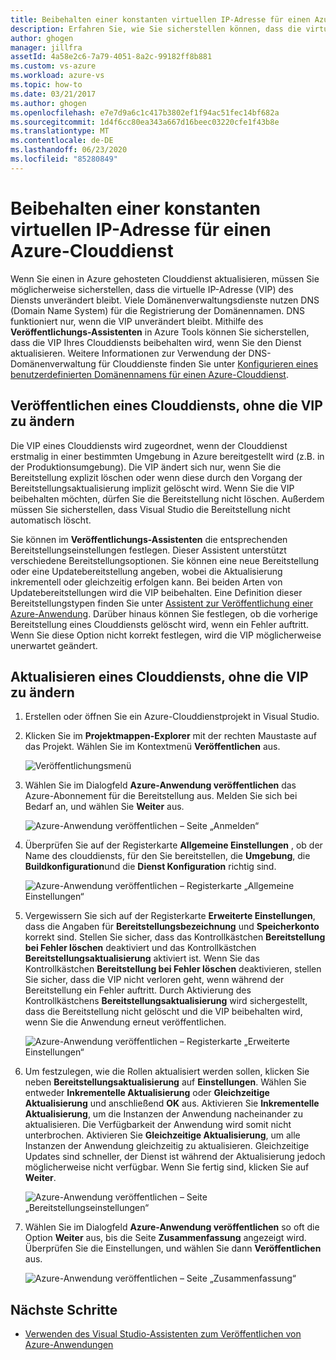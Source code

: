 ```yaml
---
title: Beibehalten einer konstanten virtuellen IP-Adresse für einen Azure-Clouddienst
description: Erfahren Sie, wie Sie sicherstellen können, dass die virtuelle IP-Adresse (VIP) Ihres Azure-Clouddiensts beibehalten wird.
author: ghogen
manager: jillfra
assetId: 4a58e2c6-7a79-4051-8a2c-99182ff8b881
ms.custom: vs-azure
ms.workload: azure-vs
ms.topic: how-to
ms.date: 03/21/2017
ms.author: ghogen
ms.openlocfilehash: e7e7d9a6c1c417b3802ef1f94ac51fec14bf682a
ms.sourcegitcommit: 1d4f6cc80ea343a667d16beec03220cfe1f43b8e
ms.translationtype: MT
ms.contentlocale: de-DE
ms.lasthandoff: 06/23/2020
ms.locfileid: "85280849"
---
```

# <a name="retain-a-constant-virtual-ip-address-for-an-azure-cloud-service"></a>Beibehalten einer konstanten virtuellen IP-Adresse für einen Azure-Clouddienst
Wenn Sie einen in Azure gehosteten Clouddienst aktualisieren, müssen Sie möglicherweise sicherstellen, dass die virtuelle IP-Adresse (VIP) des Diensts unverändert bleibt. Viele Domänenverwaltungsdienste nutzen DNS (Domain Name System) für die Registrierung der Domänennamen. DNS funktioniert nur, wenn die VIP unverändert bleibt. Mithilfe des **Veröffentlichungs-Assistenten** in Azure Tools können Sie sicherstellen, dass die VIP Ihres Clouddiensts beibehalten wird, wenn Sie den Dienst aktualisieren. Weitere Informationen zur Verwendung der DNS-Domänenverwaltung für Clouddienste finden Sie unter [Konfigurieren eines benutzerdefinierten Domänennamens für einen Azure-Clouddienst](/azure/cloud-services/cloud-services-custom-domain-name-portal).

## <a name="publish-a-cloud-service-without-changing-its-vip"></a>Veröffentlichen eines Clouddiensts, ohne die VIP zu ändern
Die VIP eines Clouddiensts wird zugeordnet, wenn der Clouddienst erstmalig in einer bestimmten Umgebung in Azure bereitgestellt wird (z.B. in der Produktionsumgebung). Die VIP ändert sich nur, wenn Sie die Bereitstellung explizit löschen oder wenn diese durch den Vorgang der Bereitstellungsaktualisierung implizit gelöscht wird. Wenn Sie die VIP beibehalten möchten, dürfen Sie die Bereitstellung nicht löschen. Außerdem müssen Sie sicherstellen, dass Visual Studio die Bereitstellung nicht automatisch löscht.

Sie können im **Veröffentlichungs-Assistenten** die entsprechenden Bereitstellungseinstellungen festlegen. Dieser Assistent unterstützt verschiedene Bereitstellungsoptionen. Sie können eine neue Bereitstellung oder eine Updatebereitstellung angeben, wobei die Aktualisierung inkrementell oder gleichzeitig erfolgen kann. Bei beiden Arten von Updatebereitstellungen wird die VIP beibehalten. Eine Definition dieser Bereitstellungstypen finden Sie unter [Assistent zur Veröffentlichung einer Azure-Anwendung](vs-azure-tools-publish-azure-application-wizard.md). Darüber hinaus können Sie festlegen, ob die vorherige Bereitstellung eines Clouddiensts gelöscht wird, wenn ein Fehler auftritt. Wenn Sie diese Option nicht korrekt festlegen, wird die VIP möglicherweise unerwartet geändert.

## <a name="update-a-cloud-service-without-changing-its-vip"></a>Aktualisieren eines Clouddiensts, ohne die VIP zu ändern
1. Erstellen oder öffnen Sie ein Azure-Clouddienstprojekt in Visual Studio.

2. Klicken Sie im **Projektmappen-Explorer** mit der rechten Maustaste auf das Projekt. Wählen Sie im Kontextmenü **Veröffentlichen** aus.

    ![Veröffentlichungsmenü](./media/vs-azure-tools-cloud-service-retain-a-constant-virtual-ip-address/solution-explorer-publish-menu.png)

3. Wählen Sie im Dialogfeld **Azure-Anwendung veröffentlichen** das Azure-Abonnement für die Bereitstellung aus. Melden Sie sich bei Bedarf an, und wählen Sie **Weiter** aus.

    ![Azure-Anwendung veröffentlichen – Seite „Anmelden“](./media/vs-azure-tools-cloud-service-retain-a-constant-virtual-ip-address/azure-publish-signin.png)

4. Überprüfen Sie auf der Registerkarte **Allgemeine Einstellungen** , ob der Name des clouddiensts, für den Sie bereitstellen, die **Umgebung**, die **Buildkonfiguration**und die **Dienst Konfiguration** richtig sind.

    ![Azure-Anwendung veröffentlichen – Registerkarte „Allgemeine Einstellungen“](./media/vs-azure-tools-cloud-service-retain-a-constant-virtual-ip-address/azure-publish-common-settings.png)

5. Vergewissern Sie sich auf der Registerkarte **Erweiterte Einstellungen**, dass die Angaben für **Bereitstellungsbezeichnung** und **Speicherkonto** korrekt sind. Stellen Sie sicher, dass das Kontrollkästchen **Bereitstellung bei Fehler löschen** deaktiviert und das Kontrollkästchen **Bereitstellungsaktualisierung** aktiviert ist. Wenn Sie das Kontrollkästchen **Bereitstellung bei Fehler löschen** deaktivieren, stellen Sie sicher, dass die VIP nicht verloren geht, wenn während der Bereitstellung ein Fehler auftritt. Durch Aktivierung des Kontrollkästchens **Bereitstellungsaktualisierung** wird sichergestellt, dass die Bereitstellung nicht gelöscht und die VIP beibehalten wird, wenn Sie die Anwendung erneut veröffentlichen.

    ![Azure-Anwendung veröffentlichen – Registerkarte „Erweiterte Einstellungen“](./media/vs-azure-tools-cloud-service-retain-a-constant-virtual-ip-address/azure-publish-advanced-settings.png)

6. Um festzulegen, wie die Rollen aktualisiert werden sollen, klicken Sie neben **Bereitstellungsaktualisierung** auf **Einstellungen**. Wählen Sie entweder **Inkrementelle Aktualisierung** oder **Gleichzeitige Aktualisierung** und anschließend **OK** aus. Aktivieren Sie **Inkrementelle Aktualisierung**, um die Instanzen der Anwendung nacheinander zu aktualisieren. Die Verfügbarkeit der Anwendung wird somit nicht unterbrochen. Aktivieren Sie **Gleichzeitige Aktualisierung**, um alle Instanzen der Anwendung gleichzeitig zu aktualisieren. Gleichzeitige Updates sind schneller, der Dienst ist während der Aktualisierung jedoch möglicherweise nicht verfügbar. Wenn Sie fertig sind, klicken Sie auf **Weiter**.

    ![Azure-Anwendung veröffentlichen – Seite „Bereitstellungseinstellungen“](./media/vs-azure-tools-cloud-service-retain-a-constant-virtual-ip-address/azure-publish-deployment-update-settings.png)

7. Wählen Sie im Dialogfeld **Azure-Anwendung veröffentlichen** so oft die Option **Weiter** aus, bis die Seite **Zusammenfassung** angezeigt wird. Überprüfen Sie die Einstellungen, und wählen Sie dann **Veröffentlichen** aus.

    ![Azure-Anwendung veröffentlichen – Seite „Zusammenfassung“](./media/vs-azure-tools-cloud-service-retain-a-constant-virtual-ip-address/azure-publish-summary.png)

## <a name="next-steps"></a>Nächste Schritte
- [Verwenden des Visual Studio-Assistenten zum Veröffentlichen von Azure-Anwendungen](vs-azure-tools-publish-azure-application-wizard.md)
